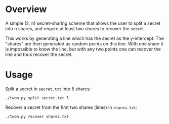 # Overview

A simple (2, n) secret-sharing scheme that allows the user to split a secret
into n shares, and require at least two shares to recover the secret.

This works by generating a line which has the secret as the y-intercept. The
"shares" are then generated as random points on this line. With one share it is
impossible to know the line, but with any two points one can recover the line
and thus recover the secret.

# Usage

Split a secret in `secret.txt` into 5 shares:

`./twon.py split secret.txt 5`

Recover a secret from the first two shares (lines) in `shares.txt`:

`./twon.py recover shares.txt`
